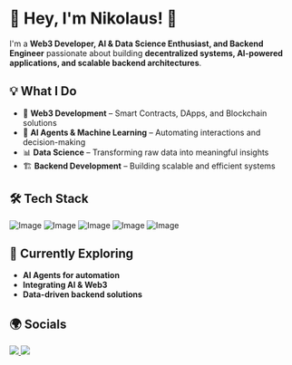 # 🚀 Hey, I'm Nikolaus! 👋  

I'm a **Web3 Developer, AI & Data Science Enthusiast, and Backend Engineer** passionate about building **decentralized systems, AI-powered applications, and scalable backend architectures**.  

## 💡 What I Do  
- 🔹 **Web3 Development** – Smart Contracts, DApps, and Blockchain solutions  
- 🤖 **AI Agents & Machine Learning** – Automating interactions and decision-making  
- 📊 **Data Science** – Transforming raw data into meaningful insights  
- 🏗️ **Backend Development** – Building scalable and efficient systems  

## 🛠️ Tech Stack 
![Image](https://github.com/user-attachments/assets/9489dbd9-3a27-4586-819c-2cc5d022553d)
![Image](https://github.com/user-attachments/assets/d76fd144-8f7b-4f8f-b081-2558daf5f8fc)
![Image](https://github.com/user-attachments/assets/f16633b3-afdf-45a9-9fe9-740ca31d269f)
![Image](https://github.com/user-attachments/assets/261ab522-c605-4f98-9dd0-5509df03e64a)
![Image](https://github.com/user-attachments/assets/57988036-50b4-47d5-ac2d-e99d36ce540f)

## 🚀 Currently Exploring  
- **AI Agents for automation**  
- **Integrating AI & Web3**  
- **Data-driven backend solutions**  

## 🌍 Socials
<p>
  <a href="https://linkedin.com/in/nikolaussatria">
    <img src="https://github.com/user-attachments/assets/7313d9f3-87fa-4f42-9535-49585f661fe1">
  </a>
  <a href="https://www.instagram.com/nikolaussatria/">
    <img src="https://github.com/user-attachments/assets/de150424-0106-4127-8d5a-9e5f2bd0f018">
  </a>
</p>


<!--
**lauusz/lauusz** is a ✨ _special_ ✨ repository because its `README.md` (this file) appears on your GitHub profile.

Here are some ideas to get you started:

- 🔭 I’m currently working on ...
- 🌱 I’m currently learning ...
- 👯 I’m looking to collaborate on ...
- 🤔 I’m looking for help with ...
- 💬 Ask me about ...
- 📫 How to reach me: ...
- 😄 Pronouns: ...
- ⚡ Fun fact: ...
-->
